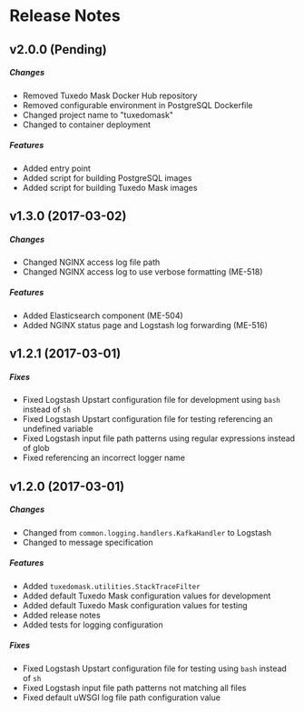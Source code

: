 # Release Notes

## v2.0.0 (Pending)
##### Changes
- Removed Tuxedo Mask Docker Hub repository
- Removed configurable environment in PostgreSQL Dockerfile
- Changed project name to "tuxedomask"
- Changed to container deployment

##### Features
- Added entry point
- Added script for building PostgreSQL images
- Added script for building Tuxedo Mask images

## v1.3.0 (2017-03-02)
##### Changes
- Changed NGINX access log file path
- Changed NGINX access log to use verbose formatting (ME-518)

##### Features
- Added Elasticsearch component (ME-504)
- Added NGINX status page and Logstash log forwarding (ME-516)

## v1.2.1 (2017-03-01)
##### Fixes
- Fixed Logstash Upstart configuration file for development using `bash` instead of `sh`
- Fixed Logstash Upstart configuration file for testing referencing an undefined variable
- Fixed Logstash input file path patterns using regular expressions instead of glob
- Fixed referencing an incorrect logger name

## v1.2.0 (2017-03-01)
##### Changes
- Changed from `common.logging.handlers.KafkaHandler` to Logstash
- Changed to message specification

##### Features
- Added `tuxedomask.utilities.StackTraceFilter`
- Added default Tuxedo Mask configuration values for development
- Added default Tuxedo Mask configuration values for testing
- Added release notes
- Added tests for logging configuration

##### Fixes
- Fixed Logstash Upstart configuration file for testing using `bash` instead of `sh`
- Fixed Logstash input file path patterns not matching all files
- Fixed default uWSGI log file path configuration value
